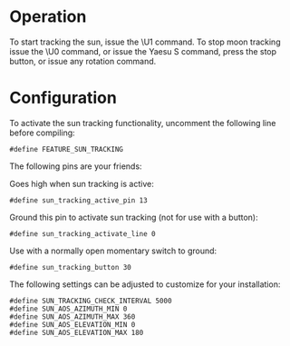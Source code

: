 # Operation

To start tracking the sun, issue the \U1 command.  To stop moon tracking issue the \U0 command, or issue the Yaesu S command, press the stop button, or issue any rotation command.

# Configuration

To activate the sun tracking functionality, uncomment the following line before compiling:

    #define FEATURE_SUN_TRACKING

The following pins are your friends:

Goes high when sun tracking is active:

    #define sun_tracking_active_pin 13

Ground this pin to activate sun tracking (not for use with a button):

    #define sun_tracking_activate_line 0

Use with a normally open momentary switch to ground:

    #define sun_tracking_button 30

The following settings can be adjusted to customize for your installation:

    #define SUN_TRACKING_CHECK_INTERVAL 5000
    #define SUN_AOS_AZIMUTH_MIN 0
    #define SUN_AOS_AZIMUTH_MAX 360
    #define SUN_AOS_ELEVATION_MIN 0
    #define SUN_AOS_ELEVATION_MAX 180

